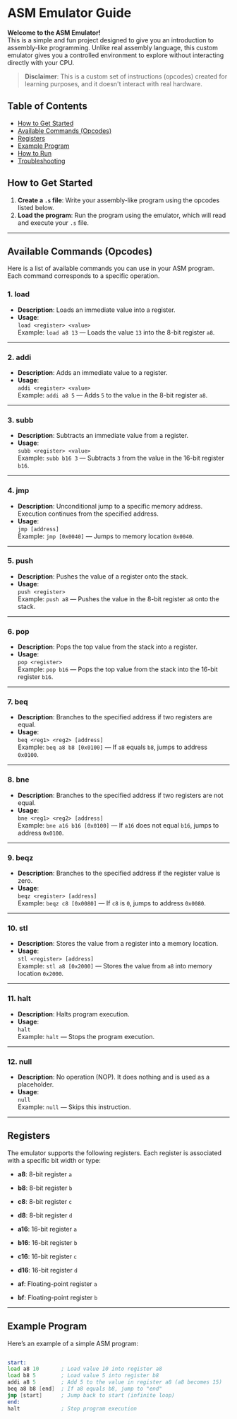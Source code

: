 # ASM Emulator Guide

**Welcome to the ASM Emulator!**  
This is a simple and fun project designed to give you an introduction to assembly-like programming. Unlike real assembly language, this custom emulator gives you a controlled environment to explore without interacting directly with your CPU.

> **Disclaimer**: This is a custom set of instructions (opcodes) created for learning purposes, and it doesn't interact with real hardware.

## Table of Contents

- [How to Get Started](#how-to-get-started)
- [Available Commands (Opcodes)](#available-commands-opcodes)
- [Registers](#registers)
- [Example Program](#example-program)
- [How to Run](#how-to-run)
- [Troubleshooting](#troubleshooting)

## How to Get Started

1. **Create a `.s` file**: Write your assembly-like program using the opcodes listed below.
2. **Load the program**: Run the program using the emulator, which will read and execute your `.s` file.

---

## Available Commands (Opcodes)

Here is a list of available commands you can use in your ASM program. Each command corresponds to a specific operation.

### **1. load**
- **Description**: Loads an immediate value into a register.
- **Usage**:  
  `load <register> <value>`  
  Example: `load a8 13` — Loads the value `13` into the 8-bit register `a8`.

---

### **2. addi**
- **Description**: Adds an immediate value to a register.
- **Usage**:  
  `addi <register> <value>`  
  Example: `addi a8 5` — Adds `5` to the value in the 8-bit register `a8`.

---

### **3. subb**
- **Description**: Subtracts an immediate value from a register.
- **Usage**:  
  `subb <register> <value>`  
  Example: `subb b16 3` — Subtracts `3` from the value in the 16-bit register `b16`.

---

### **4. jmp**
- **Description**: Unconditional jump to a specific memory address. Execution continues from the specified address.
- **Usage**:  
  `jmp [address]`  
  Example: `jmp [0x0040]` — Jumps to memory location `0x0040`.

---

### **5. push**
- **Description**: Pushes the value of a register onto the stack.
- **Usage**:  
  `push <register>`  
  Example: `push a8` — Pushes the value in the 8-bit register `a8` onto the stack.

---

### **6. pop**
- **Description**: Pops the top value from the stack into a register.
- **Usage**:  
  `pop <register>`  
  Example: `pop b16` — Pops the top value from the stack into the 16-bit register `b16`.

---

### **7. beq**
- **Description**: Branches to the specified address if two registers are equal.
- **Usage**:  
  `beq <reg1> <reg2> [address]`  
  Example: `beq a8 b8 [0x0100]` — If `a8` equals `b8`, jumps to address `0x0100`.

---

### **8. bne**
- **Description**: Branches to the specified address if two registers are not equal.
- **Usage**:  
  `bne <reg1> <reg2> [address]`  
  Example: `bne a16 b16 [0x0100]` — If `a16` does not equal `b16`, jumps to address `0x0100`.

---

### **9. beqz**
- **Description**: Branches to the specified address if the register value is zero.
- **Usage**:  
  `beqz <register> [address]`  
  Example: `beqz c8 [0x0080]` — If `c8` is `0`, jumps to address `0x0080`.

---

### **10. stl**
- **Description**: Stores the value from a register into a memory location.
- **Usage**:  
  `stl <register> [address]`  
  Example: `stl a8 [0x2000]` — Stores the value from `a8` into memory location `0x2000`.

---

### **11. halt**
- **Description**: Halts program execution.
- **Usage**:  
  `halt`  
  Example: `halt` — Stops the program execution.

---

### **12. null**
- **Description**: No operation (NOP). It does nothing and is used as a placeholder.
- **Usage**:  
  `null`  
  Example: `null` — Skips this instruction.

---

## Registers

The emulator supports the following registers. Each register is associated with a specific bit width or type:

- **a8**: 8-bit register `a`
- **b8**: 8-bit register `b`
- **c8**: 8-bit register `c`
- **d8**: 8-bit register `d`

- **a16**: 16-bit register `a`
- **b16**: 16-bit register `b`
- **c16**: 16-bit register `c`
- **d16**: 16-bit register `d`

- **af**: Floating-point register `a`
- **bf**: Floating-point register `b`

---

## Example Program

Here’s an example of a simple ASM program:

```asm

start:
load a8 10       ; Load value 10 into register a8
load b8 5        ; Load value 5 into register b8
addi a8 5        ; Add 5 to the value in register a8 (a8 becomes 15)
beq a8 b8 [end]  ; If a8 equals b8, jump to "end"
jmp [start]      ; Jump back to start (infinite loop)
end:
halt             ; Stop program execution
